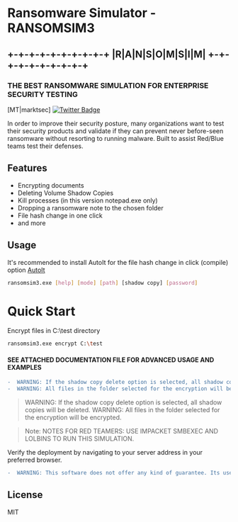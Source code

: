 # Ransomware Simulator - RANSOMSIM3
## +-+-+-+-+-+-+-+-+-+ |R|A|N|S|O|M|S|I|M| +-+-+-+-+-+-+-+-+-+
### THE BEST RANSOMWARE SIMULATION FOR ENTERPRISE SECURITY TESTING

[MT|marktsec]
[![Twitter Badge](https://img.shields.io/badge/Twitter-Profile-informational?style=flat&logo=twitter&logoColor=white&color=1CA2F1)](https://twitter.com/marktsec46065)


In order to improve their security posture, many organizations want to test their security products and validate if they can prevent never before-seen ransomware without resorting to running malware. Built to assist Red/Blue teams test their defenses.

## Features
- Encrypting documents
- Deleting Volume Shadow Copies
- Kill processes (in this version notepad.exe only)
- Dropping a ransomware note to the chosen folder
- File hash change in one click
- and more

## Usage

It's recommended to install AutoIt for the file hash change in click (compile) option
[AutoIt](https://www.autoitscript.com/site/) 

```sh
ransomsim3.exe [help] [mode] [path] [shadow copy] [password]
```

# Quick Start
Encrypt files in C:\test directory
```sh
ransomsim3.exe encrypt C:\test
```
#### SEE ATTACHED DOCUMENTATION FILE FOR ADVANCED USAGE AND EXAMPLES

```diff
-  WARNING: If the shadow copy delete option is selected, all shadow copies will be deleted.
-  WARNING: All files in the folder selected for the encryption will be encrypted.
```
> WARNING: If the shadow copy delete option is selected, all shadow copies will be deleted.
> WARNING: All files in the folder selected for the encryption will be encrypted.

> Note: NOTES FOR RED TEAMERS: USE IMPACKET SMBEXEC AND LOLBINS TO RUN THIS SIMULATION.

Verify the deployment by navigating to your server address in
your preferred browser.

```diff
-  WARNING: This software does not offer any kind of guarantee. Its use is exclusive for educational environments and / or security audits with the corresponding consent of the client. I am not responsible for its misuse or for any possible damage caused by it.
```

## License

MIT


